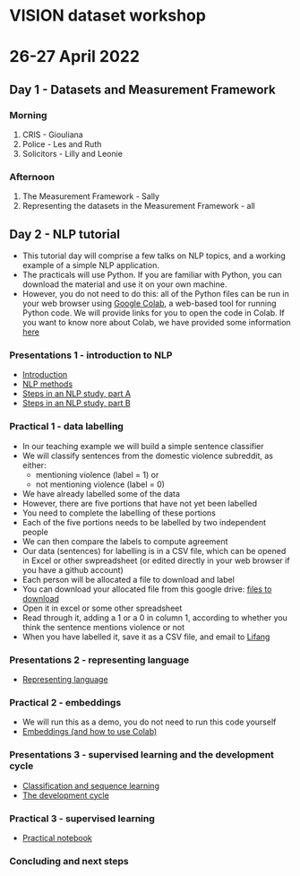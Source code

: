 # VISION dataset workshop
# 26-27 April 2022

## Day 1 - Datasets and Measurement Framework

### Morning

1. CRIS - Giouliana
2. Police - Les and Ruth
3. Solicitors - Lilly and Leonie

### Afternoon

1. The Measurement Framework - Sally
2. Representing the datasets in the Measurement Framework - all


## Day 2 - NLP tutorial

- This tutorial day will comprise a few talks on NLP topics, and a working example of a simple NLP application.
- The practicals will use Python. If you are familiar with Python, you can download the material and use it on your own machine.
- However, you do not need to do this: all of the Python files can be run in your web browser using [Google Colab](https://colab.research.google.com/), a web-based tool for running Python code. We will provide links for you to open the code in Colab. If you want to know nore about Colab, we have provided some information [here](./more-abnout-colab.md)

### Presentations 1 - introduction to NLP

- [Introduction](./presentations/01-nlp-intro.pdf)
- [NLP methods](./presentations/02-nlp-methods.pdf)
- [Steps in an NLP study, part A](./presentations/03-steps-in-an-nlp-study-A.pdf)
- [Steps in an NLP study, part B](./presentations/04-steps-in-an-nlp-study-B.pdf)


### Practical 1 - data labelling

- In our teaching example we will build a simple sentence classifier
- We will classify sentences from the domestic violence subreddit, as either:
    - mentioning violence (label = 1) or
    - not mentioning violence (label = 0)
- We have already labelled some of the data
- However, there are five portions that have not yet been labelled
- You need to complete the labelling of these portions
- Each of the five portions needs to be labelled by two independent people
- We can then compare the labels to compute agreement
- Our data (sentences) for labelling is in a CSV file, which can be opened in Excel or other swpreadsheet (or edited directly in your web browser if you have a github account)
- Each person will be allocated a file to download and label
- You can download your allocated file from this google drive: [files to download](https://drive.google.com/drive/folders/1cl2cjpyjwRD3Hl-3yor7N74wfK3FvBvR)
- Open it in excel or some other spreadsheet
- Read through it, adding a 1 or a 0 in column 1, according to whether you think the sentence mentions violence or not
- When you have labelled it, save it as a CSV file, and email to [Lifang](mailto:lifang.li@kcl.ac.uk)


### Presentations 2 - representing language

- [Representing language](./presentations/05-nlp-representation.pdf)

### Practical 2 - embeddings

- We will run this as a demo, you do not need to run this code yourself
- [Embeddings (and how to use Colab)](https://githubtocolab.com/KHP-Informatics/vision/blob/main/dataset-workshop/practicals/embeddings.ipynb)

### Presentations 3 - supervised learning and the development cycle

- [Classification and sequence learning](./presentations/06-classification-and-sequence-learning.pdf)
- [The development cycle](./presentations/07-development-cycle-and-evaluation.pdf)

### Practical 3 - supervised learning

- [Practical notebook](https://githubtocolab.com/KHP-Informatics/vision/blob/main/dataset-workshop/practicals/NLP_supervised_learning.ipynb)

### Concluding and next steps


